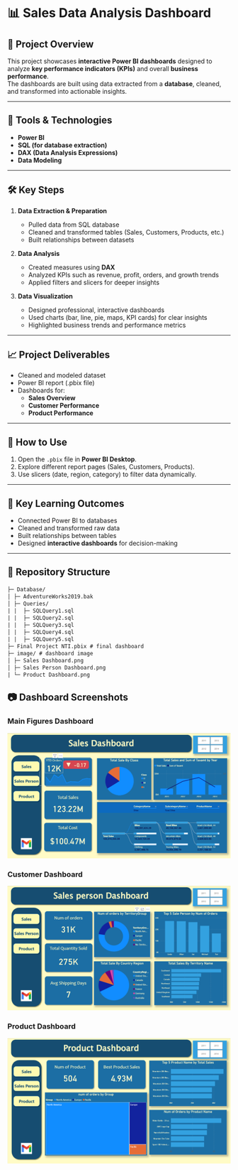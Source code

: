# 📊 Sales Data Analysis Dashboard

## 📌 Project Overview
This project showcases **interactive Power BI dashboards** designed to analyze **key performance indicators (KPIs)** and overall **business performance**.  
The dashboards are built using data extracted from a **database**, cleaned, and transformed into actionable insights.  

---

## 🔧 Tools & Technologies
- **Power BI**  
- **SQL (for database extraction)**  
- **DAX (Data Analysis Expressions)**  
- **Data Modeling**  

---

## 🛠️ Key Steps
1. **Data Extraction & Preparation**
   - Pulled data from SQL database  
   - Cleaned and transformed tables (Sales, Customers, Products, etc.)  
   - Built relationships between datasets  

2. **Data Analysis**
   - Created measures using **DAX**  
   - Analyzed KPIs such as revenue, profit, orders, and growth trends  
   - Applied filters and slicers for deeper insights  

3. **Data Visualization**
   - Designed professional, interactive dashboards  
   - Used charts (bar, line, pie, maps, KPI cards) for clear insights  
   - Highlighted business trends and performance metrics  

---

## 📈 Project Deliverables
- Cleaned and modeled dataset  
- Power BI report (.pbix file)  
- Dashboards for:
  - **Sales Overview**  
  - **Customer Performance**  
  - **Product Performance**  

---

## 🚀 How to Use
1. Open the `.pbix` file in **Power BI Desktop**.  
2. Explore different report pages (Sales, Customers, Products).  
3. Use slicers (date, region, category) to filter data dynamically.  

---

## 🌟 Key Learning Outcomes
- Connected Power BI to databases  
- Cleaned and transformed raw data  
- Built relationships between tables  
- Designed **interactive dashboards** for decision-making  

---

## 📂 Repository Structure
```
├─ Database/
│ ├─ AdventureWorks2019.bak
│ ├─ Queries/
| |  ├─ SQLQuery1.sql
| |  ├─ SQLQuery2.sql
| |  ├─ SQLQuery3.sql
│ |  ├─ SQLQuery4.sql
| |  ├─ SQLQuery5.sql
├─ Final Project NTI.pbix # final dashboard
├─ image/ # dashboard image
│ ├─ Sales Dashboard.png
│ ├─ Sales Person Dashboard.png
| └─ Product Dashboard.png
```

## 📷 Dashboard Screenshots

### Main Figures Dashboard
![Main Figures Dashboard](image/Sales%20Dashboard.png)

### Customer Dashboard
![Customer Dashboard](image/Sales%20Person%20Dashboard.png)

### Product Dashboard
![Product Dashboard](image/Product%20Dashboard.png)
